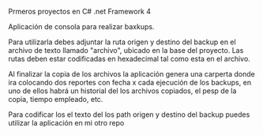 Prmeros proyectos en C# .net Framework 4

Aplicación de consola para realizar baxkups.

Para utilizarla debes adjuntar la ruta origen y destino del backup en el archivo de texto llamado "archivo", ubicado en la base del proyecto.
Las rutas deben estar codificadas en hexadecimal tal como esta en el archivo.

Al finalizar la copia de los archivos la aplicación genera una carperta donde ira colocando dos reportes con fecha x cada ejecución de los backups, 
en uno de ellos habrá un historial del los archivos copiados, el pesp de la copia, tiempo empleado, etc.

Para codificar los el texto del los path origen y destino del backup puedes utilizar la aplicación en mi otro repo

